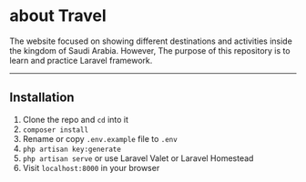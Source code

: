 # about Travel

The website focused on showing different destinations and activities inside the kingdom of Saudi Arabia. However, The purpose of this repository is to learn and practice Laravel framework.  
_____________________________________

## Installation

1. Clone the repo and `cd` into it
1. `composer install`
1. Rename or copy `.env.example` file to `.env`
1. `php artisan key:generate`
1. `php artisan serve` or use Laravel Valet or Laravel Homestead
1. Visit `localhost:8000` in your browser
